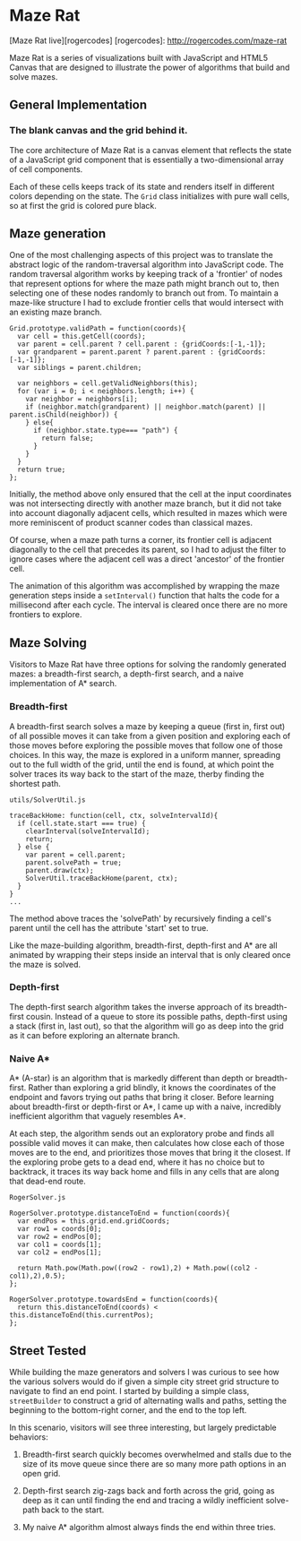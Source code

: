 # Maze Rat

[Maze Rat live][rogercodes]
[rogercodes]: http://rogercodes.com/maze-rat

Maze Rat is a series of visualizations built with JavaScript and HTML5 Canvas that are designed to illustrate the power of algorithms that build and solve mazes.


## General Implementation

### The blank canvas and the grid behind it.

The core architecture of Maze Rat is a canvas element that reflects the state of a JavaScript grid component that is essentially a two-dimensional array of cell components.

Each of these cells keeps track of its state and renders itself in different colors depending on the state. The `Grid` class initializes with pure wall cells, so at first the grid is colored pure black.

## Maze generation

One of the most challenging aspects of this project was to translate the abstract logic of the random-traversal algorithm into JavaScript code. The random traversal algorithm works by keeping track of a 'frontier' of nodes that represent options for where the maze path might branch out to, then selecting one of these nodes randomly to branch out from. To maintain a maze-like structure I had to exclude frontier cells that would intersect with an existing maze branch.

```
Grid.prototype.validPath = function(coords){
  var cell = this.getCell(coords);
  var parent = cell.parent ? cell.parent : {gridCoords:[-1,-1]};
  var grandparent = parent.parent ? parent.parent : {gridCoords:[-1,-1]};
  var siblings = parent.children;

  var neighbors = cell.getValidNeighbors(this);
  for (var i = 0; i < neighbors.length; i++) {
    var neighbor = neighbors[i];
    if (neighbor.match(grandparent) || neighbor.match(parent) || parent.isChild(neighbor)) {
    } else{
      if (neighbor.state.type=== "path") {
        return false;
      }
    }
  }
  return true;
};
```

Initially, the method above only ensured that the cell at the input coordinates was not intersecting directly with another maze branch, but it did not take into account diagonally adjacent cells, which resulted in mazes which were more reminiscent of product scanner codes than classical mazes.

Of course, when a maze path turns a corner, its frontier cell is adjacent diagonally to the cell that precedes its parent, so I had to adjust the filter to ignore cases where the adjacent cell was a direct 'ancestor' of the frontier cell.

The animation of this algorithm was accomplished by wrapping the maze generation steps inside a `setInterval()` function that halts the code for a millisecond after each cycle. The interval is cleared once there are no more frontiers to explore.

## Maze Solving

Visitors to Maze Rat have three options for solving the randomly generated mazes: a breadth-first search, a depth-first search, and a naive implementation of A* search.

### Breadth-first

A breadth-first search solves a maze by keeping a queue (first in, first out) of all possible moves it can take from a given position and exploring each of those moves before exploring the possible moves that follow one of those choices. In this way, the maze is explored in a uniform manner, spreading out to the full width of the grid, until the end is found, at which point the solver traces its way back to the start of the maze, therby finding the shortest path.

```
utils/SolverUtil.js

traceBackHome: function(cell, ctx, solveIntervalId){
  if (cell.state.start === true) {
    clearInterval(solveIntervalId);
    return;
  } else {
    var parent = cell.parent;
    parent.solvePath = true;
    parent.draw(ctx);
    SolverUtil.traceBackHome(parent, ctx);
  }
}
...
```

The method above traces the 'solvePath' by recursively  finding a cell's parent until the cell has the attribute 'start' set to true.

Like the maze-building algorithm, breadth-first, depth-first and A* are all animated by wrapping their steps inside an interval that is only cleared once the maze is solved.

### Depth-first

The depth-first search algorithm takes the inverse approach of its breadth-first cousin. Instead of a queue to store its possible paths, depth-first using a stack (first in, last out), so that the algorithm will go as deep into the grid as it can before exploring an alternate branch.

### Naive A*

A* (A-star) is an algorithm that is markedly different than depth or breadth-first. Rather than exploring a grid blindly, it knows the coordinates of the endpoint and favors trying out paths that bring it closer. Before learning about breadth-first or depth-first or A*, I came up with a naive, incredibly inefficient algorithm that vaguely resembles A*.

At each step, the algorithm sends out an exploratory probe and finds all possible valid moves it can make, then calculates how close each of those moves are to the end, and prioritizes those moves that bring it the closest. If the exploring probe gets to a dead end, where it has no choice but to backtrack, it traces its way back home and fills in any cells that are along that dead-end route.

```
RogerSolver.js

RogerSolver.prototype.distanceToEnd = function(coords){
  var endPos = this.grid.end.gridCoords;
  var row1 = coords[0];
  var row2 = endPos[0];
  var col1 = coords[1];
  var col2 = endPos[1];

  return Math.pow(Math.pow((row2 - row1),2) + Math.pow((col2 - col1),2),0.5);
};

RogerSolver.prototype.towardsEnd = function(coords){
  return this.distanceToEnd(coords) < this.distanceToEnd(this.currentPos);
};
```

## Street Tested

While building the maze generators and solvers I was curious to see how the various solvers would do if given a simple city street grid structure to navigate to find an end point. I started by building a simple class, `streetBuilder` to construct a grid of alternating walls and paths, setting the beginning to the bottom-right corner, and the end to the top left.

In this scenario, visitors will see three interesting, but largely predictable behaviors:

1. Breadth-first search quickly becomes overwhelmed and stalls due to the size of its move queue since there are so many more path options in an open grid.

2. Depth-first search zig-zags back and forth across the grid, going as deep as it can until finding the end and tracing a wildly inefficient solve-path back to the start.

3. My naive A* algorithm almost always finds the end within three tries.
